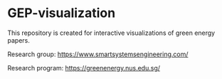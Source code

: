 # GEP-visualization
This repository is created for interactive visualizations of green energy papers.

Research group: https://www.smartsystemsengineering.com/

Research program: https://greenenergy.nus.edu.sg/

